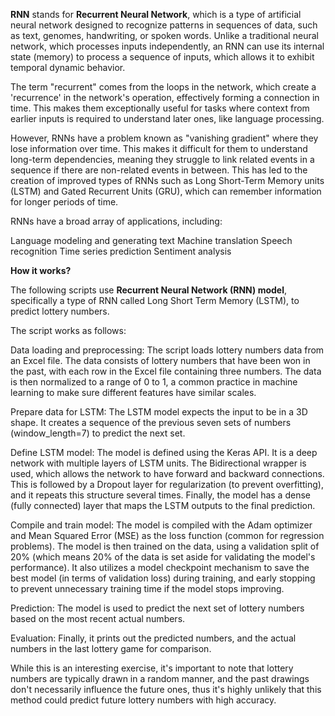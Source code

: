 **RNN** stands for **Recurrent Neural Network**, which is a type of artificial neural network designed to recognize patterns in sequences of data, such as text, genomes, handwriting, or spoken words. Unlike a traditional neural network, which processes inputs independently, an RNN can use its internal state (memory) to process a sequence of inputs, which allows it to exhibit temporal dynamic behavior.

The term "recurrent" comes from the loops in the network, which create a 'recurrence' in the network's operation, effectively forming a connection in time. This makes them exceptionally useful for tasks where context from earlier inputs is required to understand later ones, like language processing.

However, RNNs have a problem known as "vanishing gradient" where they lose information over time. This makes it difficult for them to understand long-term dependencies, meaning they struggle to link related events in a sequence if there are non-related events in between. This has led to the creation of improved types of RNNs such as Long Short-Term Memory units (LSTM) and Gated Recurrent Units (GRU), which can remember information for longer periods of time.

RNNs have a broad array of applications, including:

Language modeling and generating text
Machine translation
Speech recognition
Time series prediction
Sentiment analysis



**How it works?**


The following scripts use  **Recurrent Neural Network (RNN) model**, specifically a type of RNN called Long Short Term Memory (LSTM), to predict lottery numbers.

The script works as follows:

Data loading and preprocessing: The script loads lottery numbers data from an Excel file. The data consists of lottery numbers that have been won in the past, with each row in the Excel file containing three numbers. The data is then normalized to a range of 0 to 1, a common practice in machine learning to make sure different features have similar scales.

Prepare data for LSTM: The LSTM model expects the input to be in a 3D shape. It creates a sequence of the previous seven sets of numbers (window_length=7) to predict the next set.

Define LSTM model: The model is defined using the Keras API. It is a deep network with multiple layers of LSTM units. The Bidirectional wrapper is used, which allows the network to have forward and backward connections. This is followed by a Dropout layer for regularization (to prevent overfitting), and it repeats this structure several times. Finally, the model has a dense (fully connected) layer that maps the LSTM outputs to the final prediction.

Compile and train model: The model is compiled with the Adam optimizer and Mean Squared Error (MSE) as the loss function (common for regression problems). The model is then trained on the data, using a validation split of 20% (which means 20% of the data is set aside for validating the model's performance). It also utilizes a model checkpoint mechanism to save the best model (in terms of validation loss) during training, and early stopping to prevent unnecessary training time if the model stops improving.

Prediction: The model is used to predict the next set of lottery numbers based on the most recent actual numbers.

Evaluation: Finally, it prints out the predicted numbers, and the actual numbers in the last lottery game for comparison.

While this is an interesting exercise, it's important to note that lottery numbers are typically drawn in a random manner, and the past drawings don't necessarily influence the future ones, thus it's highly unlikely that this method could predict future lottery numbers with high accuracy.
